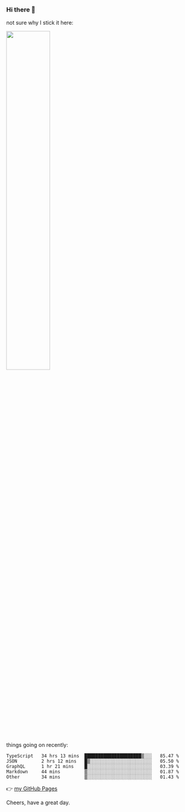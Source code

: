 ### Hi there 👋

not sure why I stick it here:

[<img width="48%" src="https://github-readme-stats.vercel.app/api?username=ykzhukian&show_icons=true&theme=dracula">](https://github.com/anuraghazra/github-readme-stats)


things going on recently:

<!--START_SECTION:waka-->

```text
TypeScript   34 hrs 13 mins  █████████████████████▒░░░   85.47 %
JSON         2 hrs 12 mins   █▒░░░░░░░░░░░░░░░░░░░░░░░   05.50 %
GraphQL      1 hr 21 mins    █░░░░░░░░░░░░░░░░░░░░░░░░   03.39 %
Markdown     44 mins         ▒░░░░░░░░░░░░░░░░░░░░░░░░   01.87 %
Other        34 mins         ▒░░░░░░░░░░░░░░░░░░░░░░░░   01.43 %
```

<!--END_SECTION:waka-->

👉 [my GitHub Pages](https://ykzhukian.github.io)

Cheers, have a great day.

